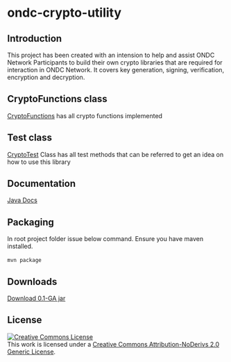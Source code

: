# ondc-crypto-utility
## Introduction
This project has been created with an intension to help and assist ONDC Network Participants to build their own crypto libraries that are required for interaction in ONDC Network.
It covers key generation, signing, verification, encryption and decryption.

## CryptoFunctions class
[CryptoFunctions](./src/main/java/org/ondc/crypto/util/CryptoFunctions.java) has all crypto functions implemented

## Test class
[CryptoTest](./src/test/java/org/ondc/crypto/util/CryptoTest.java) Class has all test methods that can be referred to get an idea on how to use this library

## Documentation

[Java Docs](https://ondc-official.github.io/developer-docs/org/ondc/crypto/util/package-summary.html)


## Packaging
In root project folder issue below command. Ensure you have maven installed.
<br><br>
``mvn package``

## Downloads
[Download 0.1-GA jar](./target/ondc-crypto-util-0.1-GA.jar)

## License

<a rel="license" href="http://creativecommons.org/licenses/by-nd/2.0/"><img alt="Creative Commons License" style="border-width:0" src="https://i.creativecommons.org/l/by-nd/2.0/88x31.png" /></a><br />This work is licensed under a <a rel="license" href="http://creativecommons.org/licenses/by-nd/2.0/">Creative Commons Attribution-NoDerivs 2.0 Generic License</a>.
